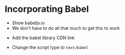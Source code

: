 # Incorporating Babel

- Show babeljs.io
- We don't have to do all that much to get this to work

* Add the babel library CDN link

<script src="https://unpkg.com/babel-standalone@6/babel.min.js"></script>

- Change the script type to `text/babel`
